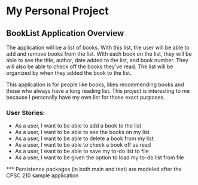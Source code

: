 # My Personal Project

## BookList Application Overview

The application will be a list of books. With this list, the user will be able to add and remove books from the list.
With each book on the list, they will be able to see the title, author, date added to the list, and book number. They 
will also be able to check off the books they've read. The list will be organized by when they added the book to the
list.

This application is for people like books, likes recommending books and those who always have a long reading list. 
This project is interesting to me because I personally have my own list for those exact purposes.

### **User Stories**:
- As a user, I want to be able to add a book to the list
- As a user, I want to be able to see the books on my list
- As a user, I want to be able to delete a book from my list
- As a user, I want to be able to check a book off as read
- As a user, I want to be able to save my to-do list to file
- As a user, I want to be given the option to load my to-do list from file

*** Persistence packages (in both main and test) are modeled after the CPSC 210 sample application
